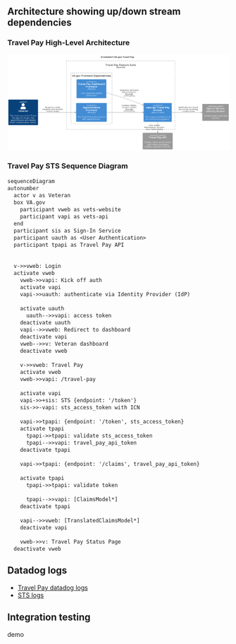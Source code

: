 ## Architecture showing up/down stream dependencies

### Travel Pay High-Level Architecture
![image](https://github.com/department-of-veterans-affairs/va.gov-team/blob/master/products/health-care/beneficiary-travel/engineering/container_vagov_travel_pay.png)

### Travel Pay STS Sequence Diagram
```mermaid
sequenceDiagram
autonumber
  actor v as Veteran
  box VA.gov
    participant vweb as vets-website
    participant vapi as vets-api
  end
  participant sis as Sign-In Service
  participant uauth as <User Authentication>
  participant tpapi as Travel Pay API


  v->>vweb: Login
  activate vweb
    vweb->>vapi: Kick off auth
    activate vapi
    vapi->>uauth: authenticate via Identity Provider (IdP)

    activate uauth
      uauth-->>vapi: access token
    deactivate uauth
    vapi-->>vweb: Redirect to dashboard
    deactivate vapi
    vweb-->>v: Veteran dashboard
    deactivate vweb

    v->>vweb: Travel Pay
    activate vweb
    vweb->>vapi: /travel-pay

    activate vapi
    vapi->>+sis: STS {endpoint: '/token'}
    sis->>-vapi: sts_access_token with ICN

    vapi->>tpapi: {endpoint: '/token', sts_access_token}
    activate tpapi
      tpapi->>tpapi: validate sts_access_token
      tpapi-->>vapi: travel_pay_api_token
    deactivate tpapi

    vapi->>tpapi: {endpoint: '/claims', travel_pay_api_token}

    activate tpapi
      tpapi->>tpapi: validate token

      tpapi-->>vapi: [ClaimsModel*]
    deactivate tpapi
    
    vapi-->>vweb: [TranslatedClaimsModel*]
    deactivate vapi

    vweb->>v: Travel Pay Status Page
  deactivate vweb
```

## Datadog logs
* [Travel Pay datadog logs](https://vagov.ddog-gov.com/logs?query=service%3Avets-api%20%40http.url_details.path%3A%2Ftravel_pay%2F%2A%20%40named_tags.dd.env%3Aeks-staging%20&agg_m=count&agg_m_source=base&agg_t=count&cols=host%2Cservice&fromUser=true&messageDisplay=inline&refresh_mode=sliding&sort=time&storage=hot&stream_sort=desc&viz=stream&from_ts=1723576930102&to_ts=1723577830102&live=true)
* [STS logs](https://vagov.ddog-gov.com/dashboard/i72-yy8-i97/identity-sts-performance?fromUser=false&refresh_mode=sliding&tpl_var_payload.service_account_id%5B0%5D=a162aaef5fb869aa4ea5a227728a753f&view=spans&from_ts=1722973012906&to_ts=1723577812906&live=true)

## Integration testing
demo

